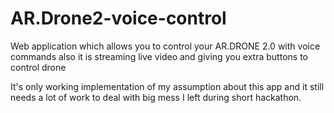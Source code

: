 # AR.Drone2-voice-control
Web application which allows you to control your AR.DRONE 2.0 with voice commands also it is streaming live video and giving you extra buttons to control drone


It's only working implementation of my assumption about this app and it still needs a lot of work to deal with big mess I left during short hackathon.

